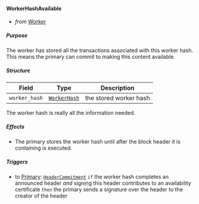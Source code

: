 #### WorkerHashAvailable

- _from_ [Worker](../worker.md)

##### Purpose

<!-- --8<-- [start:blurb] -->
The worker has stored all the transactions associated with this worker hash.
This means the primary can commit to making this content available.
<!-- --8<-- [end:blurb] -->

[//WorkerHashAvailableDiscardIssue]: # (
It might be useful to add the possibility to
tell the worker to "forget" about this worker hash
)

##### Structure

| Field         | Type                        | Description            |
|---------------|-----------------------------|------------------------|
| `worker_hash` | [`WorkerHash`](#WorkerHash) | the stored worker hash |

The worker hash is really all the information needed.

##### Effects

- The primary stores the worker hash until after the block header it is containing is executed.

[//WorkerHashAvailableDiscardIssueAgain]: # (
see above WorkerHashAvailableDiscardIssue
)

##### Triggers

- to [Primary](../primary.md): [`HeaderCommitment`](./header-commitment.md)
  `if` the worker hash completes an announced header
  _and_ signing this header contributes to an availability certificate
  `then` the primary sends a signature over the header to the creator of the header
